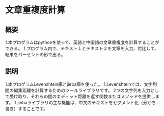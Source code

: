 # 文章重複度計算

## 概要
1.本プログラムはpythonを使って、英語と中国語の文章重複度を計算することができる。
1.プログラム内で、テキスト１とテキスト２を文章を入力、対比して、結果をパーセントの形で出る。

## 説明
1.本プログラムLevenshtein庫とjieba庫を使った。
1.Levenshteinでは、文字列間の編集距離を計算するためのツールライブラリです。 2つの文字列を入力として受け取り、それらの間のエディット距離を返す関数またはメソッドを提供します。
1.jiebaライブラリの主な機能は、中文のテキストをセグメント化（分かち書き）することです。
